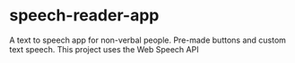 # speech-reader-app
A text to speech app for non-verbal people. Pre-made buttons and custom text speech. This project uses the Web Speech API
